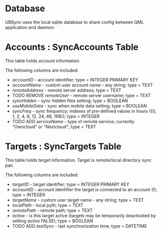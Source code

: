 # Database

UBSync uses the local sqlite database to share config between QML application and daemon.


# Accounts : SyncAccounts Table

This table holds account information

The following columns are included:
  * *accountID* - account identifier; type = INTEGER PRIMARY KEY
  * *accountName* - custom user account name - any string; type = TEXT
  * *remoteAddress* - remote server address; type = TEXT
  * TODO REMOVE *remoteUser* - remote server username; type = TEXT
  * *syncHidden* - sync hidden files setting; type = BOOLEAN
  * *useMobileData* - sync when mobile data setting; type = BOOLEAN
  * *syncFreq* - sync frequency; indexes of pre-defined values in hours ({0, 1, 2, 4, 6, 12, 24, 48, 168}); type = INTEGER
  * TODO ADD *serviceName* - type of remote service; currently "Owncloud" or "Nextcloud"; type = TEXT
  
# Targets : SyncTargets Table

This table holds terget information. Target is remote/local directory sync pair.

The following columns are included:
  * *targetID* - target identifier; type = INTEGER PRIMARY KEY
  * *accountID* - account identifier the target is connected to an account (!); type = INTEGER
  * *targetName* - custom user target name - any string; type = TEXT
  * *localPath* - local pyth; type = TEXT
  * *remotePath* - remote path; type = TEXT
  * *active* - is this target active (targets may be temporarily deactivated by setting *active* FALSE); type = BOOLEAN
  * TODO ADD *lastSync* - last synchronization time; type = DATETIME

